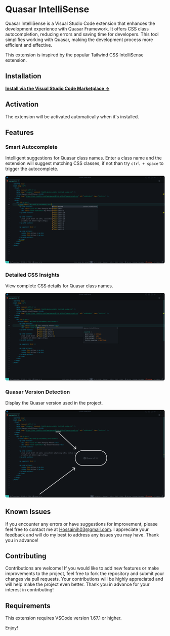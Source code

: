 # Quasar IntelliSense

Quasar IntelliSense is a Visual Studio Code extension that enhances the development experience with Quasar Framework. It offers CSS class autocompletion, reducing errors and saving time for developers. This tool simplifies working with Quasar, making the development process more efficient and effective.

This extension is inspired by the popular Tailwind CSS IntelliSense extension.

## Installation

**[Install via the Visual Studio Code Marketplace →](https://marketplace.visualstudio.com/items?itemName=hossaini.quasar-intellisense)**

## Activation

The extension will be activated automatically when it's installed.

## Features

### Smart Autocomplete

Intelligent suggestions for Quasar class names.
Enter a class name and the extension will suggest matching CSS classes, if not than try `ctrl + space` to trigger the autocomplete.

<img src="/assets/images/autocomplete.png"/>

### Detailed CSS Insights

View complete CSS details for Quasar class names.

<img src="/assets/images/css-details.png"/>

### Quasar Version Detection

Display the Quasar version used in the project.

<img src="/assets/images/quasar-version.png"/>

## Known Issues

If you encounter any errors or have suggestions for improvement, please feel free to contact me at Hossainih03@gmail.com. I appreciate your feedback and will do my best to address any issues you may have. Thank you in advance!

## Contributing

Contributions are welcome! If you would like to add new features or make improvements to the project, feel free to fork the repository and submit your changes via pull requests. Your contributions will be highly appreciated and will help make the project even better. Thank you in advance for your interest in contributing!

## Requirements

This extension requires VSCode version 1.67.1 or higher.

Enjoy!
